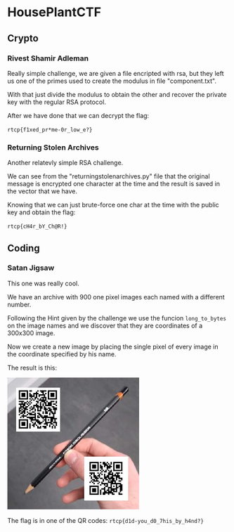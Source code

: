  HousePlantCTF
 =============
 
 Crypto
 ------
### Rivest Shamir Adleman

Really simple challenge, we are given a file encripted with rsa, but they left us one of the primes used to create the modulus in file "component.txt".

With that just divide the modulus to obtain the other and recover the private key with the regular RSA protocol.

After we have done that we can decrypt the flag:

`rtcp{f1xed_pr*me-0r_low_e?}`

### Returning Stolen Archives

Another relatevly simple RSA challenge.

We can see from the "returningstolenarchives.py" file that the original message is encrypted one character at the time and the result is saved in the vector that we have.

Knowing that we can just brute-force one char at the time with the public key and obtain the flag:

`rtcp{cH4r_bY_Ch@R!}`

 Coding
 ------
 
### Satan Jigsaw

This one was really cool.

We have an archive with 900 one pixel images each named with a different number.

Following the Hint given by the challenge we use the funcion `long_to_bytes` on the image names and we discover that they are coordinates of a 300x300 image.

Now we create a new image by placing the single pixel of every image in the coordinate specified by his name.

The result is this:

![Result](https://github.com/Capo80/HousePlant/blob/master/satan_jigsaw_COMPLETE/final.jpg)

The flag is in one of the QR codes:
`rtcp{d1d-you_d0_7his_by_h4nd?}`

